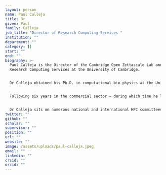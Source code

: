 ```yaml
---
layout: person
name: Paul Calleja
title: Dr
given: Paul
family: Calleja
job_title: "Director of Research Computing Services "
institution: ""
department: ""
category: []
start: ""
end: ""
biography: >-
  Paul Calleja is the Director of the Cambridge Open Zettascale Lab and of
  Research Computing Services at the University of Cambridge.


  Dr Calleja obtained his Ph.D. in computational bio-physics at the University of Bath. After obtaining a post-doctoral research position at Birkbeck, University of London, he moved into private industry, where he spearheaded the early commercialisation of High Performance Computing cluster solutions in the UK.


  Following six years in the commercial sector – during which time he led the market transition from proprietary SMP systems to commodity cluster-based solutions – Dr. Calleja returned to academia. At Imperial College London, Dr Calleja led the formation of a new HPC service, before moving in 2006 to the University of Cambridge to direct a major reorganisation of research computing services. This has resulted in University-wide HPC capabilities using a novel pay-per-use cloud computing model. The University of Cambridge is now home to the fastest academic supercomputer in the UK.


  Dr Calleja sits on numerous national and international HPC committees and advisory boards, as well as being a founding member of the UK HPC Special Interest Group.
twitter: ""
github: ""
scholar: ""
supervisor: ""
position: ""
url: ""
website: ""
image: /assets/uploads/paul-calleja.jpeg
email: ""
linkedin: ""
crsid: ""
orcid: ""
---
```

